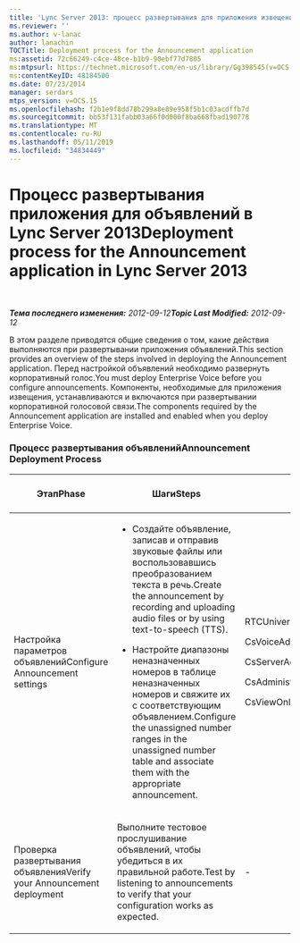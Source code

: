 ```yaml
---
title: 'Lync Server 2013: процесс развертывания для приложения извещения'
ms.reviewer: ''
ms.author: v-lanac
author: lanachin
TOCTitle: Deployment process for the Announcement application
ms:assetid: 72c66249-c4ce-48ce-b1b9-90ebf77d7805
ms:mtpsurl: https://technet.microsoft.com/en-us/library/Gg398545(v=OCS.15)
ms:contentKeyID: 48184500
ms.date: 07/23/2014
manager: serdars
mtps_version: v=OCS.15
ms.openlocfilehash: f2b1e9f8dd78b299a8e89e958f5b1c03acdffb7d
ms.sourcegitcommit: bb53f131fabb03a66f0d000f8ba668fbad190778
ms.translationtype: MT
ms.contentlocale: ru-RU
ms.lasthandoff: 05/11/2019
ms.locfileid: "34834449"
---
```

<div data-xmlns="http://www.w3.org/1999/xhtml">

<div class="topic" data-xmlns="http://www.w3.org/1999/xhtml" data-msxsl="urn:schemas-microsoft-com:xslt" data-cs="http://msdn.microsoft.com/en-us/">

<div data-asp="http://msdn2.microsoft.com/asp">

# <a name="deployment-process-for-the-announcement-application-in-lync-server-2013"></a><span data-ttu-id="0592b-102">Процесс развертывания приложения для объявлений в Lync Server 2013</span><span class="sxs-lookup"><span data-stu-id="0592b-102">Deployment process for the Announcement application in Lync Server 2013</span></span>

</div>

<div id="mainSection">

<div id="mainBody">

<span> </span>

<span data-ttu-id="0592b-103">_**Тема последнего изменения:** 2012-09-12_</span><span class="sxs-lookup"><span data-stu-id="0592b-103">_**Topic Last Modified:** 2012-09-12_</span></span>

<span data-ttu-id="0592b-104">В этом разделе приводятся общие сведения о том, какие действия выполняются при развертывании приложения объявлений.</span><span class="sxs-lookup"><span data-stu-id="0592b-104">This section provides an overview of the steps involved in deploying the Announcement application.</span></span> <span data-ttu-id="0592b-105">Перед настройкой объявлений необходимо развернуть корпоративный голос.</span><span class="sxs-lookup"><span data-stu-id="0592b-105">You must deploy Enterprise Voice before you configure announcements.</span></span> <span data-ttu-id="0592b-106">Компоненты, необходимые для приложения извещения, устанавливаются и включаются при развертывании корпоративной голосовой связи.</span><span class="sxs-lookup"><span data-stu-id="0592b-106">The components required by the Announcement application are installed and enabled when you deploy Enterprise Voice.</span></span>

### <a name="announcement-deployment-process"></a><span data-ttu-id="0592b-107">Процесс развертывания объявлений</span><span class="sxs-lookup"><span data-stu-id="0592b-107">Announcement Deployment Process</span></span>

<table>
<colgroup>
<col style="width: 25%" />
<col style="width: 25%" />
<col style="width: 25%" />
<col style="width: 25%" />
</colgroup>
<thead>
<tr class="header">
<th><span data-ttu-id="0592b-108">Этап</span><span class="sxs-lookup"><span data-stu-id="0592b-108">Phase</span></span></th>
<th><span data-ttu-id="0592b-109">Шаги</span><span class="sxs-lookup"><span data-stu-id="0592b-109">Steps</span></span></th>
<th><span data-ttu-id="0592b-110">Роли</span><span class="sxs-lookup"><span data-stu-id="0592b-110">Roles</span></span></th>
<th><span data-ttu-id="0592b-111">Документация по развертыванию</span><span class="sxs-lookup"><span data-stu-id="0592b-111">Deployment documentation</span></span></th>
</tr>
</thead>
<tbody>
<tr class="odd">
<td><p><span data-ttu-id="0592b-112">Настройка параметров объявлений</span><span class="sxs-lookup"><span data-stu-id="0592b-112">Configure Announcement settings</span></span></p></td>
<td><ul>
<li><p><span data-ttu-id="0592b-113">Создайте объявление, записав и отправив звуковые файлы или воспользовавшись преобразованием текста в речь.</span><span class="sxs-lookup"><span data-stu-id="0592b-113">Create the announcement by recording and uploading audio files or by using text-to-speech (TTS).</span></span></p></li>
<li><p><span data-ttu-id="0592b-114">Настройте диапазоны неназначенных номеров в таблице неназначенных номеров и свяжите их с соответствующим объявлением.</span><span class="sxs-lookup"><span data-stu-id="0592b-114">Configure the unassigned number ranges in the unassigned number table and associate them with the appropriate announcement.</span></span></p></li>
</ul></td>
<td><p><span data-ttu-id="0592b-115">RTCUniversalServerAdmins</span><span class="sxs-lookup"><span data-stu-id="0592b-115">RTCUniversalServerAdmins</span></span></p>
<p><span data-ttu-id="0592b-116">CsVoiceAdministrator</span><span class="sxs-lookup"><span data-stu-id="0592b-116">CsVoiceAdministrator</span></span></p>
<p><span data-ttu-id="0592b-117">CsServerAdministrator</span><span class="sxs-lookup"><span data-stu-id="0592b-117">CsServerAdministrator</span></span></p>
<p><span data-ttu-id="0592b-118">CsAdministrator</span><span class="sxs-lookup"><span data-stu-id="0592b-118">CsAdministrator</span></span></p>
<p><span data-ttu-id="0592b-119">CsViewOnlyAdministrator</span><span class="sxs-lookup"><span data-stu-id="0592b-119">CsViewOnlyAdministrator</span></span></p></td>
<td><p><span data-ttu-id="0592b-120"><a href="lync-server-2013-create-an-announcement.md">Создание объявления в Lync Server 2013</a></span><span class="sxs-lookup"><span data-stu-id="0592b-120"><a href="lync-server-2013-create-an-announcement.md">Create an announcement in Lync Server 2013</a></span></span></p>
<p><span data-ttu-id="0592b-121"><a href="lync-server-2013-configure-the-unassigned-number-table.md">Настройка таблицы неназначенных номеров в Lync Server 2013</a></span><span class="sxs-lookup"><span data-stu-id="0592b-121"><a href="lync-server-2013-configure-the-unassigned-number-table.md">Configure the unassigned number table in Lync Server 2013</a></span></span></p></td>
</tr>
<tr class="even">
<td><p><span data-ttu-id="0592b-122">Проверка развертывания объявления</span><span class="sxs-lookup"><span data-stu-id="0592b-122">Verify your Announcement deployment</span></span></p></td>
<td><p><span data-ttu-id="0592b-123">Выполните тестовое прослушивание объявлений, чтобы убедиться в их правильной работе.</span><span class="sxs-lookup"><span data-stu-id="0592b-123">Test by listening to announcements to verify that your configuration works as expected.</span></span></p></td>
<td><p>-</p></td>
<td><p><span data-ttu-id="0592b-124"><a href="lync-server-2013-optional-verify-announcement-deployment.md">Необязательно Проверка развертывания объявления в Lync Server 2013</a></span><span class="sxs-lookup"><span data-stu-id="0592b-124"><a href="lync-server-2013-optional-verify-announcement-deployment.md">(Optional) Verify Announcement deployment in Lync Server 2013</a></span></span></p></td>
</tr>
</tbody>
</table>


</div>

<span> </span>

</div>

</div>

</div>

